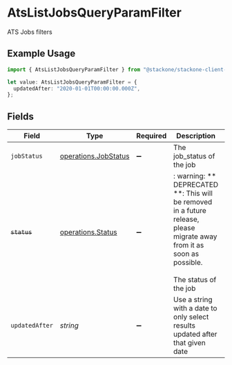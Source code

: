 # AtsListJobsQueryParamFilter

ATS Jobs filters

## Example Usage

```typescript
import { AtsListJobsQueryParamFilter } from "@stackone/stackone-client-ts/sdk/models/operations";

let value: AtsListJobsQueryParamFilter = {
  updatedAfter: "2020-01-01T00:00:00.000Z",
};
```

## Fields

| Field                                                                                                                                          | Type                                                                                                                                           | Required                                                                                                                                       | Description                                                                                                                                    | Example                                                                                                                                        |
| ---------------------------------------------------------------------------------------------------------------------------------------------- | ---------------------------------------------------------------------------------------------------------------------------------------------- | ---------------------------------------------------------------------------------------------------------------------------------------------- | ---------------------------------------------------------------------------------------------------------------------------------------------- | ---------------------------------------------------------------------------------------------------------------------------------------------- |
| `jobStatus`                                                                                                                                    | [operations.JobStatus](../../../sdk/models/operations/jobstatus.md)                                                                            | :heavy_minus_sign:                                                                                                                             | The job_status of the job                                                                                                                      |                                                                                                                                                |
| ~~`status`~~                                                                                                                                   | [operations.Status](../../../sdk/models/operations/status.md)                                                                                  | :heavy_minus_sign:                                                                                                                             | : warning: ** DEPRECATED **: This will be removed in a future release, please migrate away from it as soon as possible.<br/><br/>The status of the job |                                                                                                                                                |
| `updatedAfter`                                                                                                                                 | *string*                                                                                                                                       | :heavy_minus_sign:                                                                                                                             | Use a string with a date to only select results updated after that given date                                                                  | 2020-01-01T00:00:00.000Z                                                                                                                       |